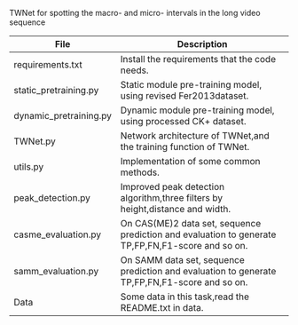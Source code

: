 TWNet for spotting the macro- and micro- intervals in the long video sequence

| File | Description | 
| --- | --- |
| requirements.txt | Install the requirements that the code needs. |
| static_pretraining.py | Static module pre-training model, using revised Fer2013dataset. |
| dynamic_pretraining.py | Dynamic module pre-training model, using processed CK+ dataset. |
| TWNet.py | Network architecture of TWNet,and the training function of TWNet. |
| utils.py | Implementation of some common methods. |
| peak_detection.py | Improved peak detection algorithm,three filters by height,distance and width. |
| casme_evaluation.py | On CAS(ME)2 data set, sequence prediction and evaluation to generate TP,FP,FN,F1-score and so on. |
| samm_evaluation.py | On SAMM data set, sequence prediction and evaluation to generate TP,FP,FN,F1-score and so on. |
| Data | Some data in this task,read the README.txt in data. |
